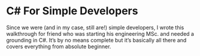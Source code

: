 # C# For Simple Developers

Since we were (and in my case, still are!) simple developers, I wrote this walkthrough for  friend who was starting his engineering MSc. and needed a grounding in C#.  It’s by no means complete but it’s basically all there and covers everything from absolute beginner.
